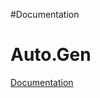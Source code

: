 #Documentation

# Auto.Gen #

[Documentation](http://simple-dynamixel.googlecode.com/svn/trunk/dist/all/SimpleDynamixel/documentation/index.html)